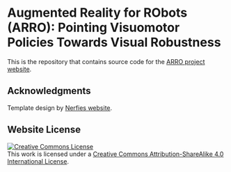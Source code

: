 # Augmented Reality for RObots (ARRO): Pointing Visuomotor Policies Towards Visual Robustness
This is the repository that contains source code for the [ARRO project website](https://augmented-reality-for-robots.github.io/).


## Acknowledgments
Template design by [Nerfies website](https://nerfies.github.io).

## Website License
<a rel="license" href="http://creativecommons.org/licenses/by-sa/4.0/"><img alt="Creative Commons License" style="border-width:0" src="https://i.creativecommons.org/l/by-sa/4.0/88x31.png" /></a><br />This work is licensed under a <a rel="license" href="http://creativecommons.org/licenses/by-sa/4.0/">Creative Commons Attribution-ShareAlike 4.0 International License</a>.
